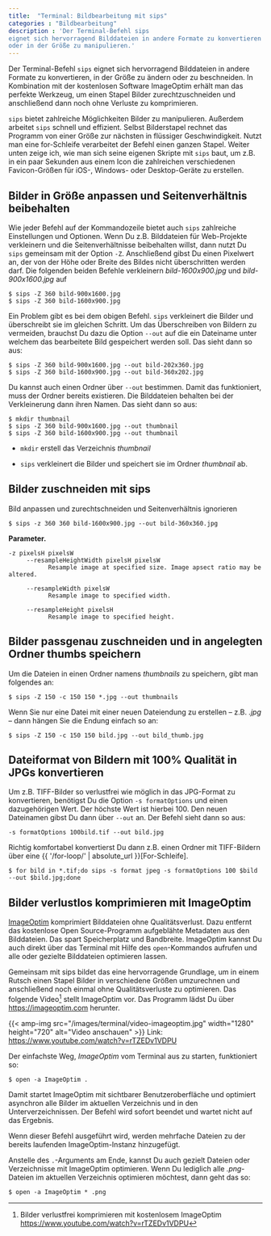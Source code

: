 ```yaml
---
title:  "Terminal: Bildbearbeitung mit sips"
categories : "Bildbearbeitung"
description : 'Der Terminal-Befehl sips
eignet sich hervorragend Bilddateien in andere Formate zu konvertieren
oder in der Größe zu manipulieren.'
---
```

Der Terminal-Befehl `sips` eignet sich hervorragend Bilddateien in
andere Formate zu konvertieren, in der Größe zu ändern oder zu
beschneiden. In Kombination mit der kostenlosen Software ImageOptim
erhält man das perfekte Werkzeug, um einen Stapel Bilder
zurechtzuschneiden und anschließend dann noch ohne Verluste zu
komprimieren.
<!-- readmore -->

`sips` bietet zahlreiche Möglichkeiten Bilder zu manipulieren. Außerdem
arbeitet `sips` schnell und effizient. Selbst Bilderstapel rechnet das
Programm von einer Größe zur nächsten in flüssiger Geschwindigkeit.
Nutzt man eine for-Schleife verarbeitet der Befehl einen ganzen Stapel.
Weiter unten zeige ich, wie man sich seine eigenen Skripte mit `sips`
baut, um z.B. in ein paar Sekunden aus einem Icon die zahlreichen
verschiedenen Favicon-Größen für iOS-, Windows- oder Desktop-Geräte zu
erstellen.

## Bilder in Größe anpassen und Seitenverhältnis beibehalten

Wie jeder Befehl auf der Kommandozeile bietet auch `sips` zahlreiche
Einstellungen und Optionen. Wenn Du z.B. Bilddateien für Web-Projekte
verkleinern und die Seitenverhältnisse beibehalten willst, dann nutzt Du
`sips` gemeinsam mit der Option `-Z`. Anschließend gibst Du einen
Pixelwert an, der von der Höhe oder Breite des Bildes nicht
überschritten werden darf. Die folgenden beiden Befehle verkleinern
*bild-1600x900.jpg* und *bild-900x1600.jpg* auf

    $ sips -Z 360 bild-900x1600.jpg
    $ sips -Z 360 bild-1600x900.jpg

Ein Problem gibt es bei dem obigen Befehl. `sips` verkleinert die Bilder
und überschreibt sie im gleichen Schritt. Um das Überschreiben von
Bildern zu vermeiden, brauchst Du dazu die Option `--out` auf die ein
Dateiname unter welchem das bearbeitete Bild gespeichert werden soll.
Das sieht dann so aus:

    $ sips -Z 360 bild-900x1600.jpg --out bild-202x360.jpg
    $ sips -Z 360 bild-1600x900.jpg --out bild-360x202.jpg

Du kannst auch einen Ordner über `--out` bestimmen. Damit das
funktioniert, muss der Ordner bereits existieren. Die Bilddateien
behalten bei der Verkleinerung dann ihren Namen. Das sieht dann so aus:

    $ mkdir thumbnail 
    $ sips -Z 360 bild-900x1600.jpg --out thumbnail 
    $ sips -Z 360 bild-1600x900.jpg --out thumbnail 

  - `mkdir` erstell das Verzeichnis *thumbnail*

  - `sips` verkleinert die Bilder und speichert sie im Ordner
    *thumbnail* ab.

## Bilder zuschneiden mit sips

Bild anpassen und zurechtschneiden und Seitenverhältnis ignorieren

    $ sips -z 360 360 bild-1600x900.jpg --out bild-360x360.jpg

**Parameter.**

    -z pixelsH pixelsW
         --resampleHeightWidth pixelsH pixelsW
               Resample image at specified size. Image apsect ratio may be altered.
    
         --resampleWidth pixelsW
               Resample image to specified width.
    
         --resampleHeight pixelsH
               Resample image to specified height.

## Bilder passgenau zuschneiden und in angelegten Ordner thumbs speichern

Um die Dateien in einen Ordner namens *thumbnails* zu speichern, gibt
man folgendes an:

    $ sips -Z 150 -c 150 150 *.jpg --out thumbnails

Wenn Sie nur eine Datei mit einer neuen Dateiendung zu erstellen – z.B.
*.jpg* – dann hängen Sie die Endung einfach so an:

    $ sips -Z 150 -c 150 150 bild.jpg --out bild_thumb.jpg

## Dateiformat von Bildern mit 100% Qualität in JPGs konvertieren

Um z.B. TIFF-Bilder so verlustfrei wie möglich in das JPG-Format zu
konvertieren, benötigst Du die Option `-s formatOptions` und einen
dazugehörigen Wert. Der höchste Wert ist hierbei 100. Den neuen
Dateinamen gibst Du dann über `--out` an. Der Befehl sieht dann so aus:

    -s formatOptions 100bild.tif --out bild.jpg

Richtig komfortabel konvertierst Du dann z.B. einen Ordner mit
TIFF-Bildern über eine {{ '/for-loop/' | absolute\_url
}}\[For-Schleife\].

    $ for bild in *.tif;do sips -s format jpeg -s formatOptions 100 $bild --out $bild.jpg;done

## Bilder verlustlos komprimieren mit ImageOptim

[ImageOptim](https://imageoptim.com/) komprimiert Bilddateien ohne
Qualitätsverlust. Dazu entfernt das kostenlose Open Source-Programm
aufgeblähte Metadaten aus den Bilddateien. Das spart Speicherplatz und
Bandbreite. ImageOptim kannst Du auch direkt über das Terminal mit Hilfe
des `open`-Kommandos aufrufen und alle oder gezielte Bilddateien
optimieren lassen.

Gemeinsam mit sips bildet das eine hervorragende Grundlage, um in einem
Rutsch einen Stapel Bilder in verschiedene Größen umzurechnen und
anschließend noch einmal ohne Qualitätsverluste zu optimieren. Das
folgende Video[^1] stellt ImageOptim vor. Das Programm lädst Du über
<https://imageoptim.com> herunter.

{{< amp-img src="/images/terminal/video-imageoptim.jpg" width="1280" height="720" alt="Video anschauen" >}}
Link: <https://www.youtube.com/watch?v=rTZEDv1VDPU>

Der einfachste Weg, *ImageOptim* vom Terminal aus zu starten,
funktioniert so:

    $ open -a ImageOptim .

Damit startet ImageOptim mit sichtbarer Benutzeroberfläche und optimiert
asynchron alle Bilder im aktuellen Verzeichnis und in den
Unterverzeichnissen. Der Befehl wird sofort beendet und wartet nicht auf
das Ergebnis.

Wenn dieser Befehl ausgeführt wird, werden mehrfache Dateien zu der
bereits laufenden ImageOptim-Instanz hinzugefügt.

Anstelle des `.`-Arguments am Ende, kannst Du auch gezielt Dateien oder
Verzeichnisse mit ImageOptim optimieren. Wenn Du lediglich alle
*.png*-Dateien im aktuellen Verzeichnis optimieren möchtest, dann geht
das so:

    $ open -a ImageOptim * .png

[^1]: Bilder verlustfrei komprimieren mit kostenlosem ImageOptim
    <https://www.youtube.com/watch?v=rTZEDv1VDPU>
